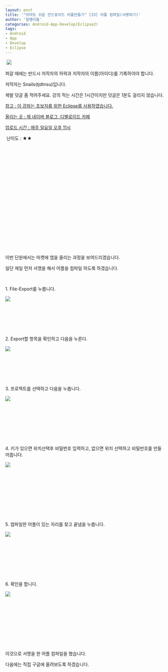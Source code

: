 ```yaml
---
layout: post
title: '"아마도 쉬운 안드로이드 어플만들기" [33] 어플 컴파일(서명하기)'
author: '달팽이들'
categories: Android-App-Develop(Eclipse2)
tags:
- Android
- App
- Develop
- Eclipse
---
```



<script> location.href='https://cafe.naver.com/develoid/337235' ; </script>

<p>&nbsp;<img src="https://dthumb-phinf.pstatic.net/?src=%22http%3A%2F%2Fpostfiles3.naver.net%2F20130523_178%2Ftjdtnsu_1369283538974akCh1_JPEG%2Fand.jpg%3Ftype%3Dw2%22&amp;type=cafe_wa740"></p>
<p><p><p>퍼갈 때에는 반드시 저작자의 허락과 저작자의 이름(아이디)를 기록하어야 합니다.</p>
<p>저작자는 Snails(tjdtnsu)입니다.</p>
<p>제발 덧글 좀 적어주세요. 강의 적는 시간은 1시간이지만 덧글은 1분도 걸리지 않습니다.</p>
<p><u>참고 : 이 강좌는 초보자를 위한 Eclipse를 사용하였습니다.</u></p>
<p><u>올리는 곳 : 제 네이버 블로그, 디벨로이드 카페</u></p>
<p><u>업로드 시간 : 매주 일요일 오후 11시</u><p></p>
<p>&nbsp;난이도 : ★★﻿﻿</p>
<p>﻿</p>
<p>﻿</p>
<p>﻿</p>
<p>﻿</p>
<p>﻿</p>
<p>﻿</p>
<p>﻿</p>
<p>﻿</p>
<p>﻿</p>
<p>﻿</p>
<p></p>
<p>&nbsp;</p>
<p>이번 단원에서는 마켓에 앱을 올리는 과정을 보여드리겠습니다.&nbsp;</p>
<p>일단 제일 먼저 서명을 해서 어플을 컴파일 하도록 하겠습니다.&nbsp;</p>
<p>﻿&nbsp;</p>
<p></p>
<p>1. File-Export를 누릅니다.&nbsp;</p>
<p><img src="https://dthumb-phinf.pstatic.net/?src=%22http%3A%2F%2Fblogfiles.naver.net%2F20131117_76%2Ftjdtnsu_1384692720584Ma44c_PNG%2F%25C1%25A6%25B8%25F1_%25BE%25F8%25C0%25BD.png%22&amp;type=cafe_wa740"></p>
<p>﻿&nbsp;</p>
<p>﻿&nbsp;</p>
<p>﻿&nbsp;</p>
<p>2. Export할 항목을 확인하고 다음을 누른다.&nbsp;</p>
<p><img src="https://dthumb-phinf.pstatic.net/?src=%22http%3A%2F%2Fblogfiles.naver.net%2F20131117_88%2Ftjdtnsu_1384692868944LEBgT_PNG%2F%25C1%25A6%25B8%25F1_%25BE%25F8%25C0%25BD.png%22&amp;type=cafe_wa740"></p>
<p>﻿&nbsp;</p>
<p></p>
<p>&nbsp;</p>
<p>&nbsp;</p>
<p>3. 프로젝트를 선택하고 다음을 누릅니다.</p>
<p><img src="https://dthumb-phinf.pstatic.net/?src=%22http%3A%2F%2Fblogfiles.naver.net%2F20131117_57%2Ftjdtnsu_1384692839426Gmaku_PNG%2F%25C1%25A6%25B8%25F1_%25BE%25F8%25C0%25BD.png%22&amp;type=cafe_wa740"></p>
<p>&nbsp;</p>
<p>&nbsp;</p>
<p>&nbsp;</p>
<p>&nbsp;</p>
<p>4. 키가 있으면 위치선택후 비밀번호 입력하고, 없으면 위치 선택하고 비밀번호를 만들어줍니다.</p>
<p><img src="https://dthumb-phinf.pstatic.net/?src=%22http%3A%2F%2Fblogfiles.naver.net%2F20131117_41%2Ftjdtnsu_1384693007214pV1es_PNG%2F%25C1%25A6%25B8%25F1_%25BE%25F8%25C0%25BD.png%22&amp;type=cafe_wa740"></p>
<p>&nbsp;</p>
<p>&nbsp;</p>
<p>&nbsp;</p>
<p>&nbsp;</p>
<p>&nbsp;</p>
<p>5. 컴파일한 어플이 있는 자리를 찾고 끝냄을 누릅니다.</p>
<p><img src="https://dthumb-phinf.pstatic.net/?src=%22http%3A%2F%2Fblogfiles.naver.net%2F20131117_73%2Ftjdtnsu_1384693135785Mqvl0_PNG%2F%25C1%25A6%25B8%25F1_%25BE%25F8%25C0%25BD.png%22&amp;type=cafe_wa740"></p>
<p>&nbsp;</p>
<p>&nbsp;</p>
<p>&nbsp;</p>
<p>&nbsp;</p>
<p>6. 확인을 합니다.</p>
<p><img src="https://dthumb-phinf.pstatic.net/?src=%22http%3A%2F%2Fblogfiles.naver.net%2F20131117_38%2Ftjdtnsu_1384693212178lniWs_PNG%2F%25C1%25A6%25B8%25F1_%25BE%25F8%25C0%25BD.png%22&amp;type=cafe_wa740"></p>
<p>&nbsp;</p>
<p>&nbsp;</p>
<p>&nbsp;</p>
<p>&nbsp;</p>
<p>&nbsp;</p>
<p>이것으로&nbsp;서명을 한&nbsp;어플 컴파일을 했습니다.</p>
<p>다음에는 직접 구글에 올려보도록 하겠습니다.</p>
<p></p>
<p></p>
</p>
</p>

